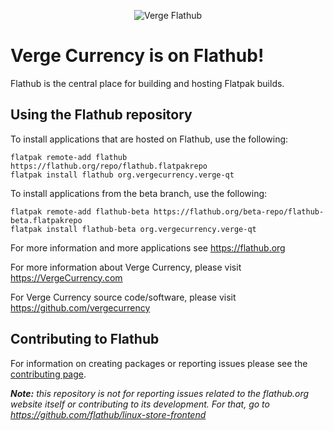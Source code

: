 <p align="center"><img src="https://raw.githubusercontent.com/vergecurrency/org.vergecurrency.verge-qt/master/flathub.png" alt="Verge Flathub"></p>

# Verge Currency is on Flathub!

Flathub is the central place for building and hosting Flatpak builds.

Using the Flathub repository
----------------------------

To install applications that are hosted on Flathub, use the following:
```
flatpak remote-add flathub https://flathub.org/repo/flathub.flatpakrepo
flatpak install flathub org.vergecurrency.verge-qt
```

To install applications from the beta branch, use the following:
```
flatpak remote-add flathub-beta https://flathub.org/beta-repo/flathub-beta.flatpakrepo
flatpak install flathub-beta org.vergecurrency.verge-qt
```

For more information and more applications see https://flathub.org

For more information about Verge Currency, please visit https://VergeCurrency.com

For Verge Currency source code/software, please visit https://github.com/vergecurrency

Contributing to Flathub
-----------------------

For information on creating packages or reporting issues please see the [contributing page](/CONTRIBUTING.md).

***Note:*** *this repository is not for reporting issues related to the flathub.org website itself or contributing to its development. For that, go to https://github.com/flathub/linux-store-frontend*
